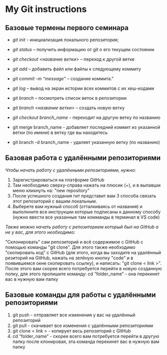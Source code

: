 # My Git instructions

## Базовые термены первого семинара

* *git init* - инициализация локального репозитория;

* *git status* – получить информацию от git о его текущем состоянии

* *git checkout <название ветки>* – переход к другой ветке

* *git add* – добавить файл или файлы к следующему коммиту

* *git commit -m “message”* – создание коммита."

* *git log* – вывод на экран истории всех коммитов с их хеш-кодами

* *git branch* – посмотреть список веток в репозитории

* *git branch <название ветки>* – создать новую ветку

* *git checkout branch_name* - переходит на другую ветку по названию

* git merge branch_name - добавляет последний коммит из указанной ветки (по имени) в ветку где вы находитесь

* git branch -d branch_name - удаляет указанную ветку (по названию)

## Базовая работа с удалёнными репозиториями

*Чтобы начать работу с удалёнными репозиториями, нужно:*
1. Зарегистрироваться на платформе GitHub
2. Там необходимо сверху-справа нажать на плюсик (+), и в выпавшм меню кликнуть на: "new repository"
3. После успешного создания гит представит вам 3 способа связать этот репозиторий с вашим локальным.
4. Выберете вам нужный способ (отталкиваясь от названия) и выполнните все инструкции которые подписаны к данному способу (нужно ввести все указанные там комманды в терминал в VS code)

*Также можно начать работу с репозиторием который был на GitHub а не у вас, для этого необходимо:*

"Склонировать" сам репозиторий и всё содержимое с GitHub с помощью команды "git clone". Для этого также необходимо "скопировать код" с GitHub (для этого, когда вы заходите на удалённый резиторий на GitHub, нажать на зелёную кнопку "code" и в появившемся окне скопировать ссылку), и написать: "git clone < link >". После этого вам скорее всего потребуется перейти в новую созданную попку, для этого пропишите команду: cd “folder_name”  - она перекинет вас в нужную вам папку

## Базовые команды для работы с удалёнными репозиториями

1. git push - отправляет все изменения у вас на удалённый репозиторий
2. git pull - скачивает все изменения с удалёнными репозиториями
3. git clone < link > - копирует весь репозиторий с GitHub
4. cd “folder_name”  - скорее всего вам потребуется перейти в другую папку после клонировая, эта команда перекинет вас в нужную вам папку

